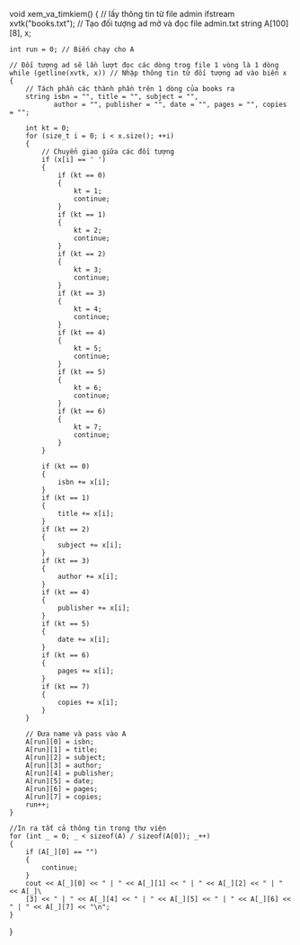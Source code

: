 void xem_va_timkiem()
{
    // lấy thông tin từ file admin
    ifstream xvtk("books.txt"); // Tạo đối tượng ad mở và đọc file admin.txt
    string A[100][8], x;

    int run = 0; // Biến chạy cho A

    // Đối tượng ad sẽ lần lượt đọc các dòng trog file 1 vòng là 1 dòng
    while (getline(xvtk, x)) // Nhập thông tin từ đối tượng ad vào biến x
    {
        // Tách phần các thành phần trên 1 dòng của books ra
        string isbn = "", title = "", subject = "",
               author = "", publisher = "", date = "", pages = "", copies = "";

        int kt = 0;
        for (size_t i = 0; i < x.size(); ++i)
        {
            // Chuyển giao giữa các đối tượng
            if (x[i] == ' ')
            {
                if (kt == 0)
                {
                    kt = 1;
                    continue;
                }
                if (kt == 1)
                {
                    kt = 2;
                    continue;
                }
                if (kt == 2)
                {
                    kt = 3;
                    continue;
                }
                if (kt == 3)
                {
                    kt = 4;
                    continue;
                }
                if (kt == 4)
                {
                    kt = 5;
                    continue;
                }
                if (kt == 5)
                {
                    kt = 6;
                    continue;
                }
                if (kt == 6)
                {
                    kt = 7;
                    continue;
                }
            }

            if (kt == 0)
            {
                isbn += x[i];
            }
            if (kt == 1)
            {
                title += x[i];
            }
            if (kt == 2)
            {
                subject += x[i];
            }
            if (kt == 3)
            {
                author += x[i];
            }
            if (kt == 4)
            {
                publisher += x[i];
            }
            if (kt == 5)
            {
                date += x[i];
            }
            if (kt == 6)
            {
                pages += x[i];
            }
            if (kt == 7)
            {
                copies += x[i];
            }
        }

        // Đưa name và pass vào A
        A[run][0] = isbn;
        A[run][1] = title;
        A[run][2] = subject;
        A[run][3] = author;
        A[run][4] = publisher;
        A[run][5] = date;
        A[run][6] = pages;
        A[run][7] = copies;
        run++;
    }

    //In ra tất cả thông tin trong thư viện
    for (int _ = 0; _ < sizeof(A) / sizeof(A[0]); _++)
    {
        if (A[_][0] == "")
        {
            continue;
        }
        cout << A[_][0] << " | " << A[_][1] << " | " << A[_][2] << " | " << A[_]\
        [3] << " | " << A[_][4] << " | " << A[_][5] << " | " << A[_][6] << " | " << A[_][7] << "\n";
    }
}
